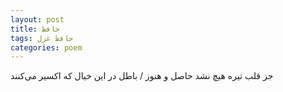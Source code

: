 ```yaml
---
layout: post
title: حافظ
tags: حافظ غزل
categories: poem
---
```


جز قلب تیره هیچ نشد حاصل و هنوز / باطل در این خیال که اکسیر می‌کنند